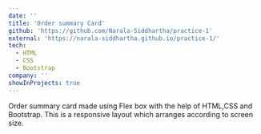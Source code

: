 ```yaml
---
date: ''
title: 'Order summary Card'
github: 'https://github.com/Narala-Siddhartha/practice-1'
external: 'https://narala-siddhartha.github.io/practice-1/'
tech:
  - HTML
  - CSS
  - Bootstrap
company: ''
showInProjects: true
---
```


Order summary card made using Flex box with the help of HTML,CSS and Bootstrap. This is a responsive layout which arranges according to screen size. 
